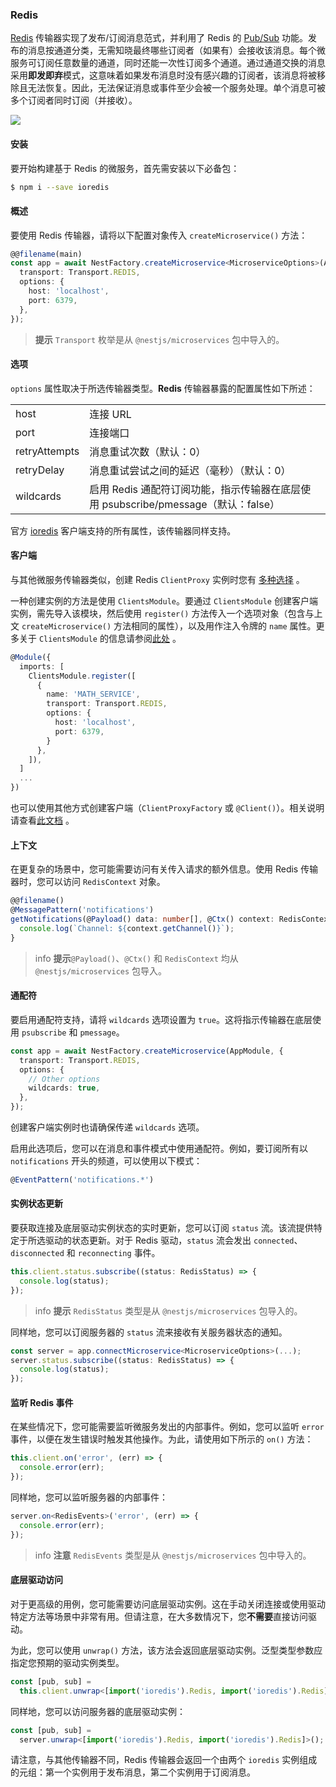 ### Redis

[Redis](https://redis.io/) 传输器实现了发布/订阅消息范式，并利用了 Redis 的 [Pub/Sub](https://redis.io/topics/pubsub) 功能。发布的消息按通道分类，无需知晓最终哪些订阅者（如果有）会接收该消息。每个微服务可订阅任意数量的通道，同时还能一次性订阅多个通道。通过通道交换的消息采用**即发即弃**模式，这意味着如果发布消息时没有感兴趣的订阅者，该消息将被移除且无法恢复。因此，无法保证消息或事件至少会被一个服务处理。单个消息可被多个订阅者同时订阅（并接收）。

![](/assets/Redis_1.png)

#### 安装

要开始构建基于 Redis 的微服务，首先需安装以下必备包：

```bash
$ npm i --save ioredis
```

#### 概述

要使用 Redis 传输器，请将以下配置对象传入 `createMicroservice()` 方法：

```typescript
@@filename(main)
const app = await NestFactory.createMicroservice<MicroserviceOptions>(AppModule, {
  transport: Transport.REDIS,
  options: {
    host: 'localhost',
    port: 6379,
  },
});
```

> **提示** `Transport` 枚举是从 `@nestjs/microservices` 包中导入的。

#### 选项

`options` 属性取决于所选传输器类型。**Redis** 传输器暴露的配置属性如下所述：

<table data-immersive-translate-walked="88723c64-5cd4-49fb-acdf-d533ee2a049b"><tbody data-immersive-translate-walked="88723c64-5cd4-49fb-acdf-d533ee2a049b"><tr data-immersive-translate-walked="88723c64-5cd4-49fb-acdf-d533ee2a049b"><td data-immersive-translate-walked="88723c64-5cd4-49fb-acdf-d533ee2a049b">host</td><td data-immersive-translate-walked="88723c64-5cd4-49fb-acdf-d533ee2a049b" data-immersive-translate-paragraph="1">连接 URL</td></tr><tr data-immersive-translate-walked="88723c64-5cd4-49fb-acdf-d533ee2a049b"><td data-immersive-translate-walked="88723c64-5cd4-49fb-acdf-d533ee2a049b">port</td><td data-immersive-translate-walked="88723c64-5cd4-49fb-acdf-d533ee2a049b" data-immersive-translate-paragraph="1">连接端口</td></tr><tr data-immersive-translate-walked="88723c64-5cd4-49fb-acdf-d533ee2a049b"><td data-immersive-translate-walked="88723c64-5cd4-49fb-acdf-d533ee2a049b">retryAttempts</td><td data-immersive-translate-walked="88723c64-5cd4-49fb-acdf-d533ee2a049b" data-immersive-translate-paragraph="1">消息重试次数（默认：0）</td></tr><tr data-immersive-translate-walked="88723c64-5cd4-49fb-acdf-d533ee2a049b"><td data-immersive-translate-walked="88723c64-5cd4-49fb-acdf-d533ee2a049b">retryDelay</td><td data-immersive-translate-walked="88723c64-5cd4-49fb-acdf-d533ee2a049b" data-immersive-translate-paragraph="1">消息重试尝试之间的延迟（毫秒）（默认：0）</td></tr><tr data-immersive-translate-walked="88723c64-5cd4-49fb-acdf-d533ee2a049b"><td data-immersive-translate-walked="88723c64-5cd4-49fb-acdf-d533ee2a049b">wildcards</td><td data-immersive-translate-walked="88723c64-5cd4-49fb-acdf-d533ee2a049b" data-immersive-translate-paragraph="1">启用 Redis 通配符订阅功能，指示传输器在底层使用 psubscribe/pmessage（默认：false）</td></tr></tbody></table>

官方 [ioredis](https://redis.github.io/ioredis/index.html#RedisOptions) 客户端支持的所有属性，该传输器同样支持。

#### 客户端

与其他微服务传输器类似，创建 Redis `ClientProxy` 实例时您有 [多种选择](https://docs.nestjs.com/microservices/basics#client) 。

一种创建实例的方法是使用 `ClientsModule`。要通过 `ClientsModule` 创建客户端实例，需先导入该模块，然后使用 `register()` 方法传入一个选项对象（包含与上文 `createMicroservice()` 方法相同的属性），以及用作注入令牌的 `name` 属性。更多关于 `ClientsModule` 的信息请参阅[此处](https://docs.nestjs.com/microservices/basics#client) 。

```typescript
@Module({
  imports: [
    ClientsModule.register([
      {
        name: 'MATH_SERVICE',
        transport: Transport.REDIS,
        options: {
          host: 'localhost',
          port: 6379,
        }
      },
    ]),
  ]
  ...
})
```

也可以使用其他方式创建客户端（`ClientProxyFactory` 或 `@Client()`）。相关说明请查看[此文档](https://docs.nestjs.com/microservices/basics#client) 。

#### 上下文

在更复杂的场景中，您可能需要访问有关传入请求的额外信息。使用 Redis 传输器时，您可以访问 `RedisContext` 对象。

```typescript
@@filename()
@MessagePattern('notifications')
getNotifications(@Payload() data: number[], @Ctx() context: RedisContext) {
  console.log(`Channel: ${context.getChannel()}`);
}
```

> info **提示**`@Payload()`、`@Ctx()` 和 `RedisContext` 均从 `@nestjs/microservices` 包导入。

#### 通配符

要启用通配符支持，请将 `wildcards` 选项设置为 `true`。这将指示传输器在底层使用 `psubscribe` 和 `pmessage`。

```typescript
const app = await NestFactory.createMicroservice(AppModule, {
  transport: Transport.REDIS,
  options: {
    // Other options
    wildcards: true,
  },
});
```

创建客户端实例时也请确保传递 `wildcards` 选项。

启用此选项后，您可以在消息和事件模式中使用通配符。例如，要订阅所有以 `notifications` 开头的频道，可以使用以下模式：

```typescript
@EventPattern('notifications.*')
```

#### 实例状态更新

要获取连接及底层驱动实例状态的实时更新，您可以订阅 `status` 流。该流提供特定于所选驱动的状态更新。对于 Redis 驱动，`status` 流会发出 `connected`、`disconnected` 和 `reconnecting` 事件。

```typescript
this.client.status.subscribe((status: RedisStatus) => {
  console.log(status);
});
```

> info **提示** `RedisStatus` 类型是从 `@nestjs/microservices` 包导入的。

同样地，您可以订阅服务器的 `status` 流来接收有关服务器状态的通知。

```typescript
const server = app.connectMicroservice<MicroserviceOptions>(...);
server.status.subscribe((status: RedisStatus) => {
  console.log(status);
});
```

#### 监听 Redis 事件

在某些情况下，您可能需要监听微服务发出的内部事件。例如，您可以监听 `error` 事件，以便在发生错误时触发其他操作。为此，请使用如下所示的 `on()` 方法：

```typescript
this.client.on('error', (err) => {
  console.error(err);
});
```

同样地，您可以监听服务器的内部事件：

```typescript
server.on<RedisEvents>('error', (err) => {
  console.error(err);
});
```

> info **注意** `RedisEvents` 类型是从 `@nestjs/microservices` 包中导入的。

#### 底层驱动访问

对于更高级的用例，您可能需要访问底层驱动实例。这在手动关闭连接或使用驱动特定方法等场景中非常有用。但请注意，在大多数情况下，您**不需要**直接访问驱动。

为此，您可以使用 `unwrap()` 方法，该方法会返回底层驱动实例。泛型类型参数应指定您预期的驱动实例类型。

```typescript
const [pub, sub] =
  this.client.unwrap<[import('ioredis').Redis, import('ioredis').Redis]>();
```

同样地，您可以访问服务器的底层驱动实例：

```typescript
const [pub, sub] =
  server.unwrap<[import('ioredis').Redis, import('ioredis').Redis]>();
```

请注意，与其他传输器不同，Redis 传输器会返回一个由两个 `ioredis` 实例组成的元组：第一个实例用于发布消息，第二个实例用于订阅消息。
